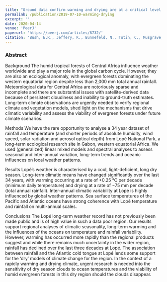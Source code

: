 ```yaml
---
title: "Ground data confirm warming and drying are at a critical level for forest survival in western equatorial Africa"
permalink: /publication/2019-07-10-warming-drying
excerpt: ''
date: 2020-04-14
venue: 'PeerJ'
paperurl: 'https://peerj.com/articles/8732/'
citation: 'Bush, E.R., Jeffery, K., Bunnefeld, N., Tutin, C., Musgrave, R., Moussavou, G., Mihindou, V., Malhi, Y., Lehmann, D., Ndong, J.E. and Makaga, L., 2020. Rare ground data confirm significant warming and drying in western equatorial Africa. PeerJ, 8, p.e8732'
---
```

  
### Abstract
Background
The humid tropical forests of Central Africa influence weather worldwide and play a major role in the global carbon cycle. However, they are also an ecological anomaly, with evergreen forests dominating the western equatorial region despite less than 2,000 mm total annual rainfall. Meteorological data for Central Africa are notoriously sparse and incomplete and there are substantial issues with satellite-derived data because of persistent cloudiness and inability to ground-truth estimates. Long-term climate observations are urgently needed to verify regional climate and vegetation models, shed light on the mechanisms that drive climatic variability and assess the viability of evergreen forests under future climate scenarios.

Methods
We have the rare opportunity to analyse a 34 year dataset of rainfall and temperature (and shorter periods of absolute humidity, wind speed, solar radiation and aerosol optical depth) from Lopé National Park, a long-term ecological research site in Gabon, western equatorial Africa. We used (generalized) linear mixed models and spectral analyses to assess seasonal and inter-annual variation, long-term trends and oceanic influences on local weather patterns.

Results
Lopé’s weather is characterised by a cool, light-deficient, long dry season. Long-term climatic means have changed significantly over the last 34 years, with warming occurring at a rate of +0.25 °C per decade (minimum daily temperature) and drying at a rate of −75 mm per decade (total annual rainfall). Inter-annual climatic variability at Lopé is highly influenced by global weather patterns. Sea surface temperatures of the Pacific and Atlantic oceans have strong coherence with Lopé temperature and rainfall on multi-annual scales.

Conclusions
The Lopé long-term weather record has not previously been made public and is of high value in such a data poor region. Our results support regional analyses of climatic seasonality, long-term warming and the influences of the oceans on temperature and rainfall variability. However, warming has occurred more rapidly than the regional products suggest and while there remains much uncertainty in the wider region, rainfall has declined over the last three decades at Lopé. The association between rainfall and the Atlantic cold tongue at Lopé lends some support for the ‘dry’ models of climate change for the region. In the context of a rapidly warming and drying climate, urgent research is needed into the sensitivity of dry season clouds to ocean temperatures and the viability of humid evergreen forests in this dry region should the clouds disappear.
